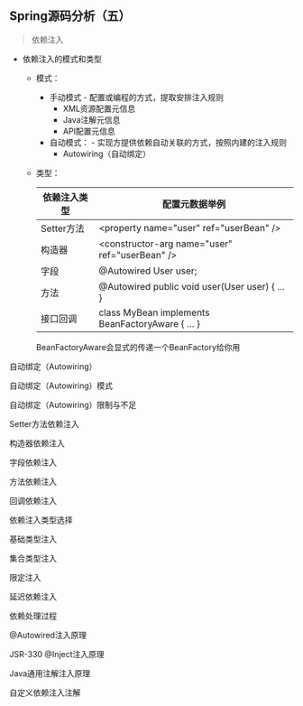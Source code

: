 ## Spring源码分析（五）

> 依赖注入



- 依赖注入的模式和类型

  - 模式：

    - 手动模式 - 配置或编程的方式，提取安排注入规则
      - XML资源配置元信息
      - Java注解元信息
      - API配置元信息
    - 自动模式： - 实现方提供依赖自动关联的方式，按照内建的注入规则
      - Autowiring（自动绑定）

  - 类型：

    | 依赖注入类型 | 配置元数据举例                                   |
    | ------------ | ------------------------------------------------ |
    | Setter方法   | \<property name="user" ref="userBean" />         |
    | 构造器       | \<constructor-arg name="user" ref="userBean" />  |
    | 字段         | @Autowired User user;                            |
    | 方法         | @Autowired public void user(User user) { ... }   |
    | 接口回调     | class MyBean implements BeanFactoryAware { ... } |

    BeanFactoryAware会显式的传递一个BeanFactory给你用



自动绑定（Autowiring）



自动绑定（Autowiring）模式



自动绑定（Autowiring）限制与不足



Setter方法依赖注入



构造器依赖注入



字段依赖注入



方法依赖注入



回调依赖注入



依赖注入类型选择



基础类型注入



集合类型注入



限定注入



延迟依赖注入



依赖处理过程



@Autowired注入原理



JSR-330 @Inject注入原理



Java通用注解注入原理



自定义依赖注入注解